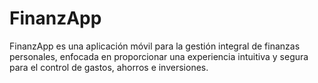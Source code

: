 # FinanzApp

FinanzApp es una aplicación móvil para la gestión integral de finanzas personales, enfocada en proporcionar una experiencia intuitiva y segura para el control de gastos, ahorros e inversiones.